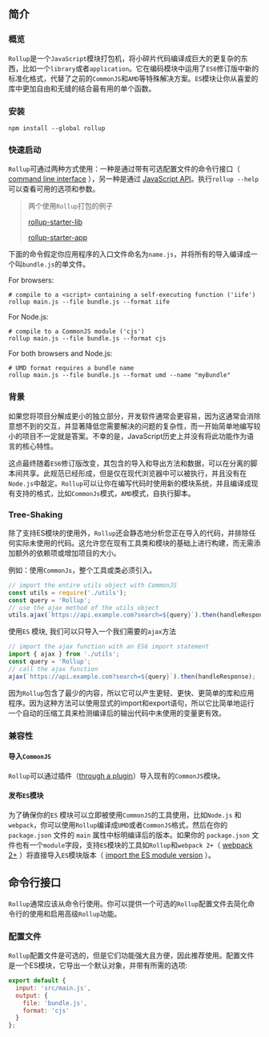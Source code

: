## 简介

### 概览

`Rollup`是一个`JavaScript`模块打包机，将小碎片代码编译成巨大的更复杂的东西，比如一个`library`或者`application`。它在编码模块中运用了`ES6`修订版中新的标准化格式，代替了之前的`CommonJS`和`AMD`等特殊解决方案。`ES`模块让你从喜爱的库中更加自由和无缝的结合最有用的单个函数。

### 安装

`npm install --global rollup`

### 快速启动

`Rollup`可通过两种方式使用：一种是通过带有可选配置文件的命令行接口（ [command line interface](https://rollupjs.org/guide/en/#command-line-reference) ），另一种是通过 [JavaScript API](https://rollupjs.org/guide/en/#javascript-api)。执行`rollup --help`可以查看可用的选项和参数。

> 两个使用`Rollup`打包的例子
>
>  [rollup-starter-lib](https://github.com/rollup/rollup-starter-lib) 
>
>  [rollup-starter-app](https://github.com/rollup/rollup-starter-app) 

下面的命令假定你应用程序的入口文件命名为`name.js`，并将所有的导入编译成一个叫`bundle.js`的单文件。

For browsers:

```
# compile to a <script> containing a self-executing function ('iife')
rollup main.js --file bundle.js --format iife
```

For Node.js:

```
# compile to a CommonJS module ('cjs')
rollup main.js --file bundle.js --format cjs
```

For both browsers and Node.js:

```
# UMD format requires a bundle name
rollup main.js --file bundle.js --format umd --name "myBundle"
```

### 背景

如果您将项目分解成更小的独立部分，开发软件通常会更容易，因为这通常会消除意想不到的交互，并显著降低您需要解决的问题的复杂性，而一开始简单地编写较小的项目不一定就是答案。不幸的是，JavaScript历史上并没有将此功能作为语言的核心特性。

这点最终随着`ES6`修订版改变，其包含的导入和导出方法和数据，可以在分离的脚本间共享。此规范已经形成，但是仅在现代浏览器中可以被执行，并且没有在`Node.js`中敲定。`Rollup`可以让你在编写代码时使用新的模块系统，并且编译成现有支持的格式，比如`CommonJs`模式，`AMD`模式，自执行脚本。

### Tree-Shaking

除了支持ES模块的使用外，`Rollup`还会静态地分析您正在导入的代码，并排除任何实际未使用的代码。这允许您在现有工具类和模块的基础上进行构建，而无需添加额外的依赖项或增加项目的大小。

例如：使用`CommonJs`，整个工具或类必须引入。

```js
// import the entire utils object with CommonJS
const utils = require('./utils');
const query = 'Rollup';
// use the ajax method of the utils object
utils.ajax(`https://api.example.com?search=${query}`).then(handleResponse);
```

使用`ES` 模块, 我们可以只导入一个我们需要的`ajax`方法

```js
// import the ajax function with an ES6 import statement
import { ajax } from './utils';
const query = 'Rollup';
// call the ajax function
ajax(`https://api.example.com?search=${query}`).then(handleResponse);
```

因为`Rollup`包含了最少的内容，所以它可以产生更轻、更快、更简单的库和应用程序。因为这种方法可以使用显式的import和export语句，所以它比简单地运行一个自动的压缩工具来检测编译后的输出代码中未使用的变量更有效。

### 兼容性

#### 导入`CommonJS`

`Rollup`可以通过插件（[through a plugin](https://github.com/rollup/plugins/tree/master/packages/commonjs)）导入现有的`CommonJS`模块。

#### 发布`ES`模块

为了确保你的`ES` 模块可以立即被使用`CommonJS`的工具使用，比如`Node.js` 和`webpack`，你可以使用`Rollup`编译成`UMD`或者`CommonJS`格式，然后在你的 `package.json` 文件的 `main` 属性中标明编译后的版本。如果你的 `package.json` 文件也有一个`module`字段，支持`ES`模块的工具如`Rollup`和`webpack 2+`（ [webpack 2+](https://webpack.js.org/) ）将直接导入`ES`模块版本（ [import the ES module version](https://github.com/rollup/rollup/wiki/pkg.module) ）。





## 命令行接口

`Rollup`通常应该从命令行使用。你可以提供一个可选的`Rollup`配置文件去简化命令行的使用和启用高级`Rollup`功能。

### 配置文件

`Rollup`配置文件是可选的，但是它们功能强大且方便，因此推荐使用。配置文件是一个ES模块，它导出一个默认对象，并带有所需的选项:

```js
export default {
  input: 'src/main.js',
  output: {
    file: 'bundle.js',
    format: 'cjs'
  }
};
```

